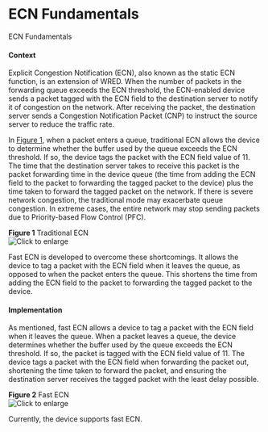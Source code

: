 ECN Fundamentals
================

ECN Fundamentals

#### Context

Explicit Congestion Notification (ECN), also known as the static ECN function, is an extension of WRED. When the number of packets in the forwarding queue exceeds the ECN threshold, the ECN-enabled device sends a packet tagged with the ECN field to the destination server to notify it of congestion on the network. After receiving the packet, the destination server sends a Congestion Notification Packet (CNP) to instruct the source server to reduce the traffic rate.

In [Figure 1](#EN-US_CONCEPT_0000001512675206__fig_dc_cfg_low-latency_000501), when a packet enters a queue, traditional ECN allows the device to determine whether the buffer used by the queue exceeds the ECN threshold. If so, the device tags the packet with the ECN field value of 11. The time that the destination server takes to receive this packet is the packet forwarding time in the device queue (the time from adding the ECN field to the packet to forwarding the tagged packet to the device) plus the time taken to forward the tagged packet on the network. If there is severe network congestion, the traditional mode may exacerbate queue congestion. In extreme cases, the entire network may stop sending packets due to Priority-based Flow Control (PFC).

**Figure 1** Traditional ECN  
![](figure/en-us_image_0000001563994621.png "Click to enlarge")

Fast ECN is developed to overcome these shortcomings. It allows the device to tag a packet with the ECN field when it leaves the queue, as opposed to when the packet enters the queue. This shortens the time from adding the ECN field to the packet to forwarding the tagged packet to the device.


#### Implementation

As mentioned, fast ECN allows a device to tag a packet with the ECN field when it leaves the queue. When a packet leaves a queue, the device determines whether the buffer used by the queue exceeds the ECN threshold. If so, the packet is tagged with the ECN field value of 11. The device tags a packet with the ECN field when forwarding the packet out, shortening the time taken to forward the packet, and ensuring the destination server receives the tagged packet with the least delay possible.

**Figure 2** Fast ECN  
![](figure/en-us_image_0000001513034390.png "Click to enlarge")

Currently, the device supports fast ECN.